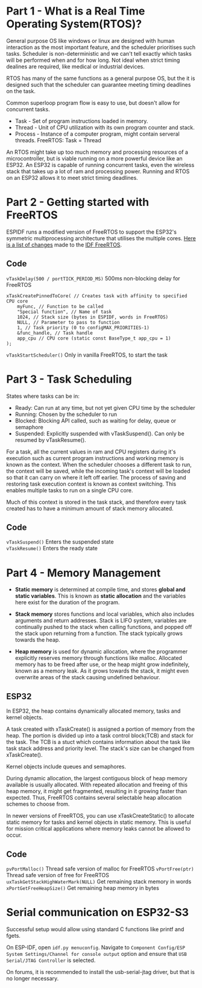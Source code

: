 # Part 1 - What is a Real Time Operating System(RTOS)?

General purpose OS like windows or linux are designed with human interaction as the most important feature, and the scheduler prioritises such tasks. Scheduler is non-deterministic and we can't tell exactly which tasks will be performed when and for how long. Not ideal when strict timing dealines are required, like medical or industrial devices.

RTOS has many of the same functions as a general purpose OS, but the it is designed such that the scheduler can guarantee meeting timing deadlines on the task.

Common superloop program flow is easy to use, but doesn't allow for concurrent tasks.

* Task - Set of program instructions loaded in memory.
* Thread - Unit of CPU utilization with its own program counter and stack.
* Process - Instance of a computer program, might contain serveral threads.
FreeRTOS: Task = Thread

An RTOS might take up too much memory and processing resources of a microcontroller, but is viable running on a more powerful device like an ESP32. An ESP32 is capable of running concurrent tasks, even the wireless stack that takes up a lot of ram and processing power. Running and RTOS on an ESP32 allows it to meet strict timing deadlines.

# Part 2 - Getting started with FreeRTOS

ESPIDF runs a modified version of FreeRTOS to support the ESP32's symmetric multiprocessing architecture that utilises the multiple cores. [Here is a list of changes](https://docs.espressif.com/projects/esp-idf/en/release-v4.3/esp32/api-guides/freertos-smp.html) made to the [IDF FreeRTOS](https://docs.espressif.com/projects/esp-idf/en/latest/esp32/api-reference/system/freertos_idf.html).

## Code
`vTaskDelay(500 / portTICK_PERIOD_MS)` 500ms non-blocking delay for FreeRTOS  

    xTaskCreatePinnedToCore( // Creates task with affinity to specified CPU core
    	myFunc, // Function to be called
    	"Special function", // Name of task
    	1024, // Stack size (bytes in ESPIDF, words in FreeRTOS)
    	NULL, // Parameter to pass to function
    	1, // Task priority (0 to configMAX_PRIORITIES-1)
    	&func_handle, // Task handle
    	app_cpu // CPU core (static const BaseType_t app_cpu = 1)
    );

`vTaskStartScheduler()` Only in vanilla FreeRTOS, to start the task  

# Part 3 - Task Scheduling
States where tasks can be in:

* Ready: Can run at any time, but not yet given CPU time by the scheduler
* Running: Chosen by the scheduler to run
* Blocked: Blocking API called, such as waiting for delay, queue or semaphore
* Suspended: Explicitly suspended with vTaskSuspend(). Can only be resumed by vTaskResume().

For a task, all the current values in ram and CPU registers during it's execution such as current program instructions and working memory is known as the context. When the scheduler chooses a different task to run, the context will be saved, while the incoming task's context will be loaded so that it can carry on where it left off earlier. The process of saving and restoring task execution context is known as context switching. This enables multiple tasks to run on a single CPU core.

Much of this context is stored in the task stack, and therefore every task created has to have a minimum amount of stack memory allocated.

## Code
`vTaskSuspend()` Enters the suspended state  
`vTaskResume()` Enters the ready state  

# Part 4 - Memory Management

* **Static memory** is determined at compile time, and stores **global and static variables**. This is known as **static allocation** and the variables here exist for the duration of the program.

* **Stack memory** stores functions and local variables, which also includes arguments and return addresses. Stack is LIFO system, variables are continually pushed to the stack when calling functions, and popped off the stack upon returning from a function. The stack typically grows towards the heap.

* **Heap memory** is used for dynamic allocation, where the programmer explicitly reserves memory through functions like malloc. Allocated memory has to be freed after use, or the heap might grow indefinitely, known as a memory leak. As it grows towards the stack, it might even overwrite areas of the stack causing undefined behaviour.

## ESP32
In ESP32, the heap contains dynamically allocated memory, tasks and kernel objects. 

A task created with xTaskCreate() is assigned a portion of memory from the heap. The portion is divided up into a task control block(TCB) and stack for the task. The TCB is a stuct which contains information about the task like task stack address and priority level. The stack's size can be changed from xTaskCreate().

Kernel objects include queues and semaphores.

During dynamic allocation, the largest contiguous block of heap memory available is usually allocated. With repeated allocation and freeing of this heap memory, it might get fragmented, resulting in it growing faster than expected. Thus, FreeRTOS contains several selectable heap allocation schemes to choose from.

In newer versions of FreeRTOS, you can use xTaskCreateStatic() to allocate static memory for tasks and kernel objects in static memory. This is useful for mission critical applications where memory leaks cannot be allowed to occur.

## Code
`pvPortMalloc()` Thread safe version of malloc for FreeRTOS
`vPortFree(ptr)` Thread safe version of free for FreeRTOS
`uxTaskGetStackHighWaterMark(NULL)` Get remaining stack memory in words
`xPortGetFreeHeapSize()` Get remaining heap memory in bytes

# Serial communication on ESP32-S3

Successful setup would allow using standard C functions like printf and fgets. 

On ESP-IDF, open `idf.py menuconfig`. Navigate to `Component Config/ESP System Settings/Channel for console output` option and ensure that `USB Serial/JTAG Controller` is selected.

On forums, it is recommended to install the usb-serial-jtag driver, but that is no longer necessary.